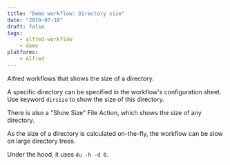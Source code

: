 ```yaml
---
title: "Demo workflow: Directory size"
date: "2019-07-18"
draft: false
tags:
    - alfred-workflow
    - demo
platforms:
    - Alfred
---
```


Alfred workflows that shows the size of a directory.

<!--more-->

A specific directory can be specified in the workflow's
configuration sheet. Use keyword `dirsize` to show the
size of this directory.

There is also a "Show Size" File Action, which shows
the size of any directory.

As the size of a directory is calculated on-the-fly, the
workflow can be slow on large directory trees.

Under the hood, it uses `du -h -d 0`.

